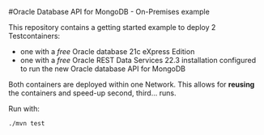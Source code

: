 #Oracle Database API for MongoDB - On-Premises example

This repository contains a getting started example to deploy 2 Testcontainers:
- one with a _free_ Oracle database 21c eXpress Edition
- one with a _free_ Oracle REST Data Services 22.3 installation configured to run the new Oracle database API for MongoDB

Both containers are deployed within one Network. This allows for __reusing__ the containers and speed-up second, third... runs.

Run with:
```
./mvn test
```